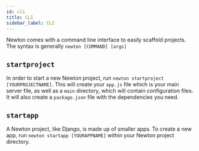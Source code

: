 ```yaml
---
id: cli
title: CLI
sidebar_label: CLI
---
```


Newton comes with a command line interface to easily scaffold projects.
The syntax is generally `newton [COMMAND] [args]`

## `startproject`

In order to start a new Newton project, run `newton startproject [YOURPROJECTNAME]`.
This will create your `app.js` file which is your main server file, as well as a `main` directory, which will contain configuration files. It will also create a `package.json` file with the dependencies you need.

## `startapp`

A Newton project, like Django, is made up of smaller apps. To create a new app, run `newton startapp [YOURAPPNAME]` within your Newton project directory.
